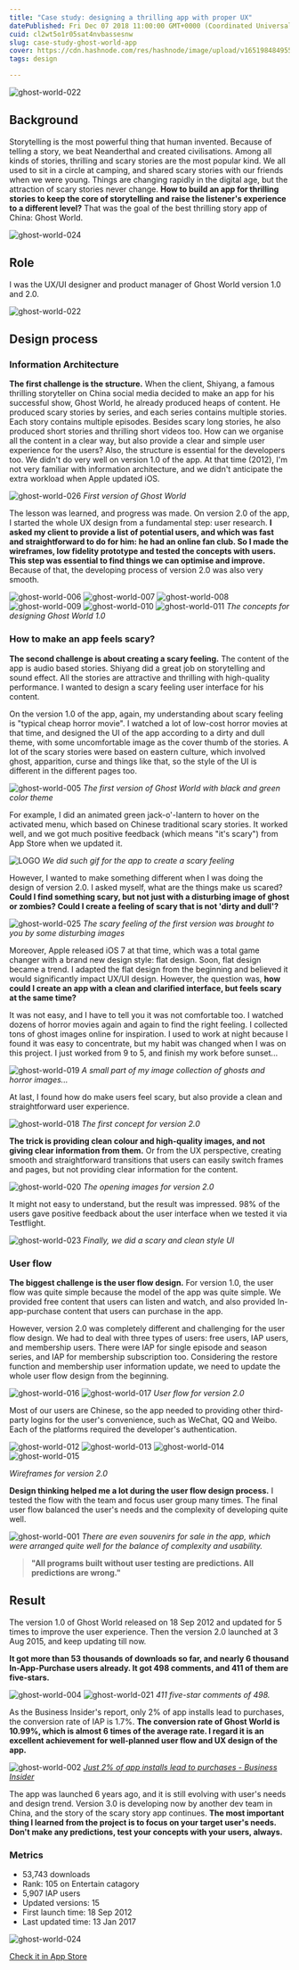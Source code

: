 ```yaml
---
title: "Case study: designing a thrilling app with proper UX"
datePublished: Fri Dec 07 2018 11:00:00 GMT+0000 (Coordinated Universal Time)
cuid: cl2wt5o1r05sat4nvbassesnw
slug: case-study-ghost-world-app
cover: https://cdn.hashnode.com/res/hashnode/image/upload/v1651984849555/r2xtQ2pAY.jpg
tags: design

---
```


![ghost-world-022](https://i.imgur.com/lGjP4gt.jpg)

## Background

Storytelling is the most powerful thing that human invented. Because of telling a story, we beat Neanderthal and created civilisations. Among all kinds of stories, thrilling and scary stories are the most popular kind. We all used to sit in a circle at camping, and shared scary stories with our friends when we were young. Things are changing rapidly in the digital age, but the attraction of scary stories never change. **How to build an app for thrilling stories to keep the core of storytelling and raise the listener's experience to a different level?** That was the goal of the best thrilling story app of China: Ghost World.

![ghost-world-024](https://i.imgur.com/hodkn0w.jpg)

## Role

I was the UX/UI designer and product manager of Ghost World version 1.0 and 2.0.

![ghost-world-022](https://i.imgur.com/lGjP4gt.jpg)

## Design process

### Information Architecture
**The first challenge is the structure.** When the client, Shiyang, a famous thrilling storyteller on China social media decided to make an app for his successful show, Ghost World, he already produced heaps of content. He produced scary stories by series, and each series contains multiple stories. Each story contains multiple episodes. Besides scary long stories, he also produced short stories and thrilling short videos too. How can we organise all the content in a clear way, but also provide a clear and simple user experience for the users? Also, the structure is essential for the developers too. 
We didn't do very well on version 1.0 of the app. At that time (2012), I'm not very familiar with information architecture, and we didn't anticipate the extra workload when Apple updated iOS.

![ghost-world-026](https://i.imgur.com/XAE30b6.jpg)
*First version of Ghost World*

The lesson was learned, and progress was made. On version 2.0 of the app, I started the whole UX design from a fundamental step: user research. **I asked my client to provide a list of potential users, and which was fast and straightforward to do for him: he had an online fan club. So I made the wireframes, low fidelity prototype and tested the concepts with users. This step was essential to find things we can optimise and improve.** Because of that, the developing process of version 2.0 was also very smooth.

![ghost-world-006](https://i.imgur.com/NaddQ7T.jpg)
![ghost-world-007](https://i.imgur.com/8mwkd7X.jpg)
![ghost-world-008](https://i.imgur.com/PGlUJnw.jpg)
![ghost-world-009](https://i.imgur.com/jwSsVj9.jpg)
![ghost-world-010](https://i.imgur.com/rCwHUy2.jpg)
![ghost-world-011](https://i.imgur.com/vRMVuzU.jpg)
*The concepts for designing Ghost World 1.0*

### How to make an app feels scary?

**The second challenge is about creating a scary feeling.** The content of the app is audio based stories. Shiyang did a great job on storytelling and sound effect. All the stories are attractive and thrilling with high-quality performance. I wanted to design a scary feeling user interface for his content. 

On the version 1.0 of the app, again, my understanding about scary feeling is "typical cheap horror movie". I watched a lot of low-cost horror movies at that time, and designed the UI of the app according to a dirty and dull theme, with some uncomfortable image as the cover thumb of the stories. A lot of the scary stories were based on eastern culture, which involved ghost, apparition, curse and things like that, so the style of the UI is different in the different pages too.

![ghost-world-005](https://i.imgur.com/glXF8Ye.jpg)
*The first version of Ghost World with black and green color theme*

For example, I did an animated green jack-o'-lantern to hover on the activated menu, which based on Chinese traditional scary stories. It worked well, and we got much positive feedback (which means "it's scary") from App Store when we updated it.

![LOGO](https://i.imgur.com/bgg5T71.gif)
*We did such gif for the app to create a scary feeling*

However, I wanted to make something different when I was doing the design of version 2.0. I asked myself, what are the things make us scared? **Could I find something scary, but not just with a disturbing image of ghost or zombies? Could I create a feeling of scary that is not 'dirty and dull'?** 

![ghost-world-025](https://i.imgur.com/EUQwSYf.jpg)
*The scary feeling of the first version was brought to you by some disturbing images*

Moreover, Apple released iOS 7 at that time, which was a total game changer with a brand new design style: flat design. Soon, flat design became a trend. I adapted the flat design from the beginning and believed it would significantly impact UX/UI design. However, the question was, **how could I create an app with a clean and clarified interface, but feels scary at the same time?**

It was not easy, and I have to tell you it was not comfortable too. I watched dozens of horror movies again and again to find the right feeling. I collected tons of ghost images online for inspiration. I used to work at night because I found it was easy to concentrate, but my habit was changed when I was on this project. I just worked from 9 to 5, and finish my work before sunset...

![ghost-world-019](https://i.imgur.com/g52iOFi.jpg)
*A small part of my image collection of ghosts and horror images...*

At last, I found how do make users feel scary, but also provide a clean and straightforward user experience. 

![ghost-world-018](https://i.imgur.com/4c1kfyp.jpg)
*The first concept for version 2.0*

**The trick is providing clean colour and high-quality images, and not giving clear information from them.** Or from the UX perspective, creating smooth and straightforward transitions that users can easily switch frames and pages, but not providing clear information for the content. 

![ghost-world-020](https://i.imgur.com/14grkqH.jpg)
*The opening images for version 2.0*

It might not easy to understand, but the result was impressed. 98% of the users gave positive feedback about the user interface when we tested it via Testflight. 

![ghost-world-023](https://i.imgur.com/8Rkci3r.jpg)
*Finally, we did a scary and clean style UI*


### User flow

**The biggest challenge is the user flow design.** For version 1.0, the user flow was quite simple because the model of the app was quite simple. We provided free content that users can listen and watch, and also provided In-app-purchase content that users can purchase in the app.

However, version 2.0 was completely different and challenging for the user flow design. We had to deal with three types of users: free users, IAP users, and membership users. There were IAP for single episode and season series, and IAP for membership subscription too. Considering the restore function and membership user information update, we need to update the whole user flow design from the beginning.

![ghost-world-016](https://i.imgur.com/d9H4eq7.jpg)
![ghost-world-017](https://i.imgur.com/AQsVD6p.jpg)
*User flow for version 2.0*

Most of our users are Chinese, so the app needed to providing other third-party logins for the user's convenience, such as WeChat, QQ and Weibo. Each of the platforms required the developer's authentication. 

![ghost-world-012](https://i.imgur.com/lZfj0PJ.jpg)
![ghost-world-013](https://i.imgur.com/6AkaK08.jpg)
![ghost-world-014](https://i.imgur.com/c9nMyFo.jpg)
![ghost-world-015](https://i.imgur.com/frtl8GJ.jpg)

*Wireframes for version 2.0*

**Design thinking helped me a lot during the user flow design process.** I tested the flow with the team and focus user group many times. The final user flow balanced the user's needs and the complexity of developing quite well. 

![ghost-world-001](https://i.imgur.com/LwPENBh.png)
*There are even souvenirs for sale in the app, which were arranged quite well for the balance of complexity and usability.*

> **"All programs built without user testing are predictions. All predictions are wrong."**

## Result

The version 1.0 of Ghost World released on 18 Sep 2012 and updated for 5 times to improve the user experience. Then the version 2.0 launched at 3 Aug 2015, and keep updating till now.

**It got more than 53 thousands of downloads so far, and nearly 6 thousand In-App-Purchase users already. It got 498 comments, and 411 of them are five-stars.**

![ghost-world-004](https://i.imgur.com/49t2iCv.jpg)
![ghost-world-021](https://i.imgur.com/GApj20b.jpg)
*411 five-star comments of 498.*

As the Business Insider's report, only 2% of app installs lead to purchases, the conversion rate of IAP is 1.7%. **The conversion rate of Ghost World is 10.99%, which is almost 6 times of the average rate. I regard it is an excellent achievement for well-planned user flow and UX design of the app.**

![ghost-world-002](https://i.imgur.com/zQA1KAg.jpg)
*[Just 2% of app installs lead to purchases - Business Insider](https://www.businessinsider.com/just-2-of-app-installs-lead-to-purchases-2017-2)*

The app was launched 6 years ago, and it is still evolving with user's needs and design trend. Version 3.0 is developing now by another dev team in China, and the story of the scary story app continues. **The most important thing I learned from the project is to focus on your target user's needs. Don't make any predictions, test your concepts with your users, always.**

### Metrics

* 53,743 downloads
* Rank: 105 on Entertain catagory
* 5,907 IAP users
* Updated versions: 15
* First launch time: 18 Sep 2012
* Last updated time: 13 Jan 2017

![ghost-world-024](https://i.imgur.com/hodkn0w.jpg)


[Check it in App Store](https://itunes.apple.com/cn/app/%E9%AC%BC%E5%BD%B1%E4%BA%BA%E9%97%B4/id554596721#?platform=iphone)